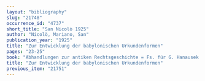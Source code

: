 ```yaml
---
layout: "bibliography"
slug: "21748"
occurrence_id: "4737"
short_title: "San Nicolò 1925"
author: "Nicolò, Mariano, San"
publication_year: "1925"
title: "Zur Entwicklung der babylonischen Urkundenformen"
pages: "23-25"
book: "Abhandlungen zur antiken Rechtsgeschichte = Fs. für G. Hanausek (Graz)"
title: "Zur Entwicklung der babylonischen Urkundenformen"
previous_item: "21751"
---
```

